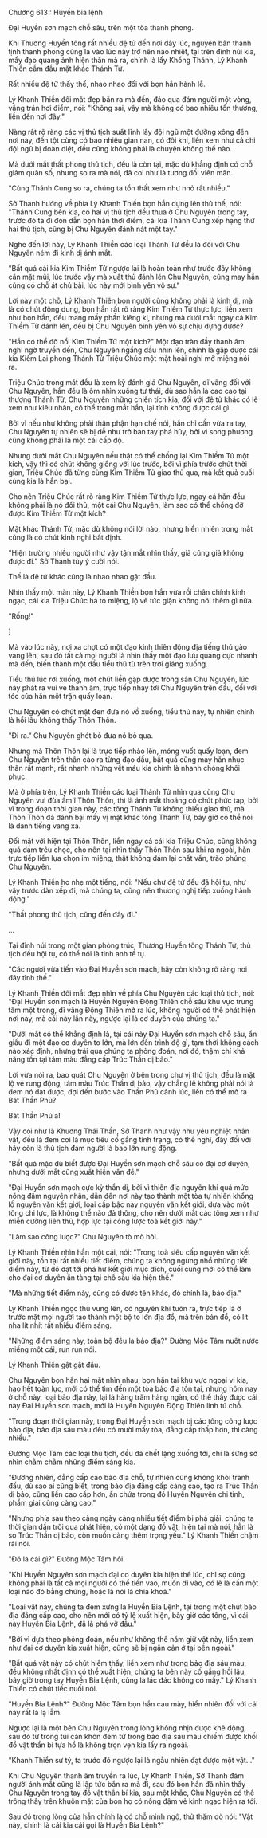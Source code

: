




Chương 613 : Huyền bia lệnh


Đại Huyền sơn mạch chỗ sâu, trên một tòa thanh phong.

Khi Thương Huyền tông rất nhiều đệ tử đến nơi đây lúc, nguyên bản thanh tịnh thanh phong cũng là vào lúc này trở nên náo nhiệt, tại trên đỉnh núi kia, mấy đạo quang ảnh hiện thân mà ra, chính là lấy Khổng Thánh, Lý Khanh Thiền cầm đầu mặt khác Thánh Tử.

Rất nhiều đệ tử thấy thế, nhao nhao đối với bọn hắn hành lễ.

Lý Khanh Thiền đôi mắt đẹp bắn ra mà đến, đảo qua đám người một vòng, vầng trán hơi điểm, nói: "Không sai, vậy mà không có bao nhiêu tổn thương, liền đến nơi đây."

Nàng rất rõ ràng các vị thủ tịch suất lĩnh lấy đội ngũ một đường xông đến nơi này, đến tột cùng có bao nhiêu gian nan, có đôi khi, liền xem như cả chi đội ngũ bị đoàn diệt, đều cũng không phải là chuyện không thể nào.

Mà dưới mắt thất phong thủ tịch, đều là còn tại, mặc dù khẳng định có chỗ giảm quân số, nhưng so ra mà nói, đã coi như là tương đối viên mãn.

"Cùng Thánh Cung so ra, chúng ta tổn thất xem như nhỏ rất nhiều."

Sở Thanh hướng về phía Lý Khanh Thiền bọn hắn dựng lên thủ thế, nói: "Thánh Cung bên kia, có hai vị thủ tịch đều thua ở Chu Nguyên trong tay, trước đó ta đi đón dẫn bọn hắn thời điểm, cái kia Thánh Cung xếp hạng thứ hai thủ tịch, cũng bị Chu Nguyên đánh nát một tay."

Nghe đến lời này, Lý Khanh Thiền các loại Thánh Tử đều là đối với Chu Nguyên ném đi kinh dị ánh mắt.

"Bất quá cái kia Kim Thiềm Tử ngược lại là hoàn toàn như trước đây không cần mặt mũi, lúc trước vậy mà xuất thủ đánh lén Chu Nguyên, cũng may hắn cũng có chỗ át chủ bài, lúc này mới bình yên vô sự."

Lời này một chỗ, Lý Khanh Thiền bọn người cũng không phải là kinh dị, mà là có chút động dung, bọn hắn rất rõ ràng Kim Thiềm Tử thực lực, liền xem như bọn hắn, đều mang mấy phần kiêng kị, nhưng mà dưới mắt ngay cả Kim Thiềm Tử đánh lén, đều bị Chu Nguyên bình yên vô sự chịu đựng được?

"Hắn có thể đỡ nổi Kim Thiềm Tử một kích?" Một đạo tràn đầy thanh âm nghi ngờ truyền đến, Chu Nguyên ngẩng đầu nhìn lên, chính là gặp được cái kia Kiếm Lai phong Thánh Tử Triệu Chúc một mặt hoài nghi mở miệng nói ra.

Triệu Chúc trong mắt đều là xem kỹ đánh giá Chu Nguyên, dĩ vãng đối với Chu Nguyên, hắn đều là ôm nhìn xuống tư thái, dù sao hắn là cao cao tại thượng Thánh Tử, Chu Nguyên những chiến tích kia, đối với đệ tử khác có lẽ xem như kiêu nhân, có thể trong mắt hắn, lại tính không được cái gì.

Bởi vì nếu như không phải thân phận hạn chế nói, hắn chỉ cần vừa ra tay, Chu Nguyên tự nhiên sẽ bị dễ như trở bàn tay phá hủy, bởi vì song phương cũng không phải là một cái cấp độ.

Nhưng dưới mắt Chu Nguyên nếu thật có thể chống lại Kim Thiềm Tử một kích, vậy thì có chút không giống với lúc trước, bởi vì phía trước chút thời gian, Triệu Chúc đã từng cùng Kim Thiềm Tử giao thủ qua, mà kết quả cuối cùng kia là hắn bại.

Cho nên Triệu Chúc rất rõ ràng Kim Thiềm Tử thực lực, ngay cả hắn đều không phải là nó đối thủ, một cái Chu Nguyên, làm sao có thể chống đỡ được Kim Thiềm Tử một kích?

Mặt khác Thánh Tử, mặc dù không nói lời nào, nhưng hiển nhiên trong mắt cũng là có chút kinh nghi bất định.

"Hiện trường nhiều người như vậy tận mắt nhìn thấy, giả cũng giả không được đi." Sở Thanh tùy ý cười nói.

Thế là đệ tử khác cũng là nhao nhao gật đầu.

Nhìn thấy một màn này, Lý Khanh Thiền bọn hắn vừa rồi chân chính kinh ngạc, cái kia Triệu Chúc há to miệng, lộ vẻ tức giận không nói thêm gì nữa.

"Rống!"

]

Mà vào lúc này, nơi xa chợt có một đạo kinh thiên động địa tiếng thú gào vang lên, sau đó tất cả mọi người là nhìn thấy một đạo lưu quang cực nhanh mà đến, biến thành một đầu tiểu thú từ trên trời giáng xuống.

Tiểu thú lúc rơi xuống, một chút liền gặp được trong sân Chu Nguyên, lúc này phát ra vui vẻ thanh âm, trực tiếp nhảy tới Chu Nguyên trên đầu, đối với tóc của hắn một trận quấy loạn.

Chu Nguyên có chút mặt đen đưa nó vồ xuống, tiểu thú này, tự nhiên chính là hồi lâu không thấy Thôn Thôn.

"Đi ra." Chu Nguyên ghét bỏ đưa nó bỏ qua.

Nhưng mà Thôn Thôn lại là trực tiếp nhào lên, móng vuốt quấy loạn, đem Chu Nguyên trên thân cào ra từng đạo dấu, bất quá cũng may hắn nhục thân rất mạnh, rất nhanh những vết máu kia chính là nhanh chóng khôi phục.

Mà ở phía trên, Lý Khanh Thiền các loại Thánh Tử nhìn qua cùng Chu Nguyên vui đùa ầm ĩ Thôn Thôn, thì là ánh mắt thoáng có chút phức tạp, bởi vì trong đoạn thời gian này, các tông Thánh Tử không thiếu giao thủ, mà Thôn Thôn đã đánh bại mấy vị mặt khác tông Thánh Tử, bây giờ có thể nói là danh tiếng vang xa.

Đối mặt với hiện tại Thôn Thôn, liền ngay cả cái kia Triệu Chúc, cũng không quá dám trêu chọc, cho nên tại nhìn thấy Thôn Thôn sau khi ra ngoài, hắn trực tiếp liền lựa chọn im miệng, thật không dám lại chất vấn, trào phúng Chu Nguyên.

Lý Khanh Thiền ho nhẹ một tiếng, nói: "Nếu chư đệ tử đều đã hội tụ, như vậy trước dàn xếp đi, mà chúng ta, cũng nên thương nghị tiếp xuống hành động."

"Thất phong thủ tịch, cũng đến đây đi."

...

Tại đỉnh núi trong một gian phòng trúc, Thương Huyền tông Thánh Tử, thủ tịch đều hội tụ, có thể nói là tinh anh tề tụ.

"Các ngươi vừa tiến vào Đại Huyền sơn mạch, hãy còn không rõ ràng nơi đây tình thế."

Lý Khanh Thiền đôi mắt đẹp nhìn về phía Chu Nguyên các loại thủ tịch, nói: "Đại Huyền sơn mạch là Huyền Nguyên Động Thiên chỗ sâu khu vực trung tâm một trong, dĩ vãng Động Thiên mở ra lúc, không người có thể phát hiện nơi này, mà cái này lần này, ngược lại là cơ duyên của chúng ta."

"Dưới mắt có thể khẳng định là, tại cái này Đại Huyền sơn mạch chỗ sâu, ẩn giấu đi một đạo cơ duyên to lớn, mà lớn đến trình độ gì, tạm thời không cách nào xác định, nhưng trải qua chúng ta phỏng đoán, nơi đó, thậm chí khả năng tồn tại tám màu đẳng cấp Trúc Thần dị bảo."

Lời vừa nói ra, bao quát Chu Nguyên ở bên trong chư vị thủ tịch, đều là mặt lộ vẻ rung động, tám màu Trúc Thần dị bảo, vậy chẳng lẽ không phải nói là đem nó đạt được, đợi đến bước vào Thần Phủ cảnh lúc, liền có thể mở ra Bát Thần Phủ?

Bát Thần Phủ a!

Vậy coi như là Khương Thái Thần, Sở Thanh như vậy như yêu nghiệt nhân vật, đều là đem coi là mục tiêu cố gắng tình trạng, có thể nghĩ, đây đối với hãy còn là thủ tịch đám người là bao lớn rung động.

"Bất quá mặc dù biết được Đại Huyền sơn mạch chỗ sâu có đại cơ duyên, nhưng dưới mắt cũng xuất hiện vấn đề."

"Đại Huyền sơn mạch cực kỳ thần dị, bởi vì thiên địa nguyên khí quá mức nồng đậm nguyên nhân, dẫn đến nơi này tạo thành một tòa tự nhiên khổng lồ nguyên văn kết giới, loại cấp bậc này nguyên văn kết giới, dựa vào một tông chi lực, là không thể nào đả thông, cho nên dưới mắt các tông xem như miễn cưỡng liên thủ, hợp lực tại công lược toà kết giới này."

"Làm sao công lược?" Chu Nguyên tò mò hỏi.

Lý Khanh Thiền nhìn hắn một cái, nói: "Trong toà siêu cấp nguyên văn kết giới này, tồn tại rất nhiều tiết điểm, chúng ta không ngừng nhổ những tiết điểm này, từ đó đạt tới phá hư kết giới mục đích, cuối cùng mới có thể làm cho đại cơ duyên ẩn tàng tại chỗ sâu kia hiện thế."

"Mà những tiết điểm này, cũng có được tên khác, đó chính là, bảo địa."

Lý Khanh Thiền ngọc thủ vung lên, có nguyên khí tuôn ra, trực tiếp là ở trước mặt mọi người tạo thành một bộ to lớn địa đồ, mà trên bản đồ, có lít nha lít nhít rất nhiều điểm sáng.

"Những điểm sáng này, toàn bộ đều là bảo địa?" Đường Mộc Tâm nuốt nước miếng một cái, run run nói.

Lý Khanh Thiền gật gật đầu.

Chu Nguyên bọn hắn hai mặt nhìn nhau, bọn hắn tại khu vực ngoại vi kia, hao hết toàn lực, mới có thể tìm đến một tòa bảo địa tồn tại, nhưng hôm nay ở chỗ này, loại bảo địa này, lại là hàng trăm hàng ngàn, có thể thấy được cái này Đại Huyền sơn mạch, mới là Huyền Nguyên Động Thiên linh tú chỗ.

"Trong đoạn thời gian này, trong Đại Huyền sơn mạch bị các tông công lược bảo địa, bảo địa sáu màu đều có mười mấy tòa, đẳng cấp thấp hơn, thì càng nhiều."

Đường Mộc Tâm các loại thủ tịch, đều đã chết lặng xuống tới, chỉ là sững sờ nhìn chằm chằm những điểm sáng kia.

"Đương nhiên, đẳng cấp cao bảo địa chỗ, tự nhiên cũng không khỏi tranh đấu, dù sao ai cũng biết, trong bảo địa đẳng cấp càng cao, tạo ra Trúc Thần dị bảo, cũng liền cao cấp hơn, ẩn chứa trong đó Huyền Nguyên chi tinh, phẩm giai cũng càng cao."

"Nhưng phía sau theo càng ngày càng nhiều tiết điểm bị phá giải, chúng ta thời gian dần trôi qua phát hiện, có một dạng đồ vật, hiện tại mà nói, hẳn là so Trúc Thần dị bảo, còn muốn càng thêm trọng yếu." Lý Khanh Thiền chậm rãi nói.

"Đó là cái gì?" Đường Mộc Tâm hỏi.

"Khi Huyền Nguyên sơn mạch đại cơ duyên kia hiện thế lúc, chỉ sợ cũng không phải là tất cả mọi người có thể tiến vào, muốn đi vào, có lẽ là cần một loại nào đó bằng chứng, hoặc là nói là chìa khoá."

"Loại vật này, chúng ta đem xưng là Huyền Bia Lệnh, tại trong một chút bảo địa đẳng cấp cao, cho nên mới có tỷ lệ xuất hiện, bây giờ các tông, vì cái này Huyền Bia Lệnh, đã là phá vỡ đầu."

"Bởi vì dựa theo phỏng đoán, nếu như không thể nắm giữ vật này, liền xem như đại cơ duyên kia xuất hiện, cũng sẽ bị ngăn cản ở tại bên ngoài."

"Bất quá vật này có chút hiếm thấy, liền xem như trong bảo địa sáu màu, đều không nhất định có thể xuất hiện, chúng ta bên này cố gắng hồi lâu, bây giờ trong tay Huyền Bia Lệnh, cũng là lác đác không có mấy." Lý Khanh Thiền có chút tiếc nuối nói.

"Huyền Bia Lệnh?" Đường Mộc Tâm bọn hắn cau mày, hiển nhiên đối với cái này rất là lạ lẫm.

Ngược lại là một bên Chu Nguyên trong lòng không nhịn được khẽ động, sau đó từ trong túi càn khôn đem từ trong bảo địa sáu màu chiếm được khối đồ vật thần bí tựa hồ là không trọn vẹn kia lấy ra ngoài.

"Khanh Thiền sư tỷ, ta trước đó ngược lại là ngẫu nhiên đạt được một vật..."

Khi Chu Nguyên thanh âm truyền ra lúc, Lý Khanh Thiền, Sở Thanh đám người ánh mắt cũng là lập tức bắn ra mà đi, sau đó bọn hắn đã nhìn thấy Chu Nguyên trong tay đồ vật thần bí kia, sau một khắc, Chu Nguyên có thể trông thấy trên khuôn mặt của bọn họ có nồng đậm vẻ kinh ngạc hiện ra tới.

Sau đó trong lòng của hắn chính là có chỗ minh ngộ, thử thăm dò nói: "Vật này, chính là cái kia cái gọi là Huyền Bia Lệnh?"




